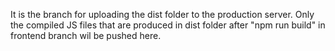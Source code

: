 ﻿It is the branch for uploading the dist folder to the production server. Only the compiled JS files that are produced in dist folder after "npm run build" in frontend branch wil be pushed here.